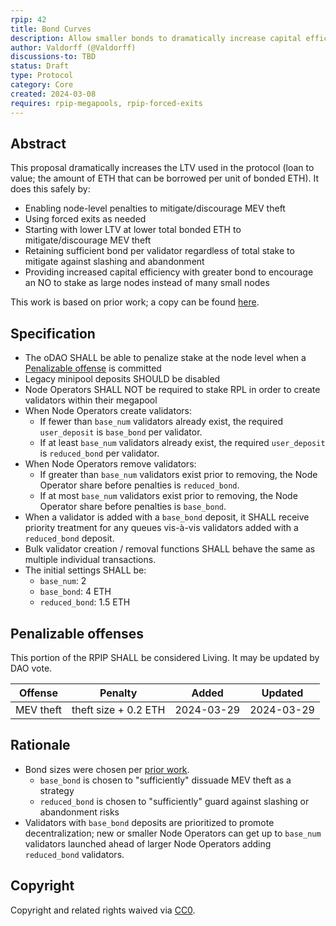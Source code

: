 ```yaml
---
rpip: 42
title: Bond Curves
description: Allow smaller bonds to dramatically increase capital efficiency
author: Valdorff (@Valdorff)
discussions-to: TBD
status: Draft
type: Protocol
category: Core
created: 2024-03-08
requires: rpip-megapools, rpip-forced-exits
---
```


## Abstract
This proposal dramatically increases the LTV used in the protocol (loan to value; the amount of ETH that can be borrowed per unit of bonded ETH). It does this safely by:
- Enabling node-level penalties to mitigate/discourage MEV theft
- Using forced exits as needed
- Starting with lower LTV at lower total bonded ETH to mitigate/discourage MEV theft
- Retaining sufficient bond per validator regardless of total stake to mitigate against slashing and abandonment 
- Providing increased capital efficiency with greater bond to encourage an NO to stake as large nodes instead of many small nodes

This work is based on prior work; a copy can be found [here](../assets/rpip-42/bond_curves.md).

## Specification
- The oDAO SHALL be able to penalize stake at the node level when a [Penalizable offense](#penalizable-offenses) is committed
- Legacy minipool deposits SHOULD be disabled
- Node Operators SHALL NOT be required to stake RPL in order to create validators within their megapool
- When Node Operators create validators:
  - If fewer than `base_num` validators already exist, the required `user_deposit` is `base_bond` per validator.
  - If at least `base_num` validators already exist, the required `user_deposit` is `reduced_bond` per validator.
- When Node Operators remove validators:
  - If greater than `base_num` validators exist prior to removing, the Node Operator share before penalties is `reduced_bond`.
  - If at most `base_num` validators exist prior to removing, the Node Operator share before penalties is `base_bond`.
- When a validator is added with a `base_bond` deposit, it SHALL receive priority treatment for any queues vis-à-vis validators added with a `reduced_bond` deposit.
- Bulk validator creation / removal functions SHALL behave the same as multiple individual transactions.
- The initial settings SHALL be:
  - `base_num`: 2
  - `base_bond`: 4 ETH
  - `reduced_bond`: 1.5 ETH

## Penalizable offenses
This portion of the RPIP SHALL be considered Living. It may be updated by DAO vote.

| Offense   | Penalty              | Added      | Updated    |
|-----------|----------------------|------------|------------|
| MEV theft | theft size + 0.2 ETH | 2024-03-29 | 2024-03-29 |

## Rationale
- Bond sizes were chosen per [prior work](../assets/rpip-42/bond_curves.md).
  - `base_bond` is chosen to "sufficiently" dissuade MEV theft as a strategy
  - `reduced_bond` is chosen to "sufficiently" guard against slashing or abandonment risks
- Validators with `base_bond` deposits are prioritized to promote decentralization; new or smaller Node Operators can get up to `base_num` validators launched ahead of larger Node Operators adding `reduced_bond` validators.

## Copyright
Copyright and related rights waived via [CC0](https://creativecommons.org/publicdomain/zero/1.0/).
